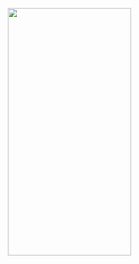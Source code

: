 <p align=center>

<img src="https://user-images.githubusercontent.com/111503264/194899978-2e3df128-6708-403b-b0d8-4cf83d38f81f.gif" height=500 width=250> 
</p

